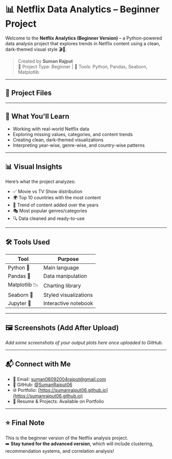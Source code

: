 # 📊 Netflix Data Analytics – Beginner Project

Welcome to the **Netflix Analytics (Beginner Version)** – a Python-powered data analysis project that explores trends in Netflix content using a clean, dark-themed visual style 🎬🧠.

> Created by **Suman Rajput**  
> 📅 Project Type: Beginner | 🐍 Tools: Python, Pandas, Seaborn, Matplotlib

---

## 📁 Project Files


---

## 🧠 What You'll Learn

- Working with real-world Netflix data
- Exploring missing values, categories, and content trends
- Creating clean, dark-themed visualizations
- Interpreting year-wise, genre-wise, and country-wise patterns

---

## 📊 Visual Insights

Here’s what the project analyzes:

- ✅ Movie vs TV Show distribution  
- 🌍 Top 10 countries with the most content  
- 📅 Trend of content added over the years  
- 🎭 Most popular genres/categories  
- 🔍 Data cleaned and ready-to-use  

---

## 🛠️ Tools Used

| Tool        | Purpose                  |
|-------------|--------------------------|
| Python 🐍   | Main language             |
| Pandas 🧾    | Data manipulation         |
| Matplotlib 📉 | Charting library         |
| Seaborn 🎨   | Styled visualizations     |
| Jupyter 🧪   | Interactive notebook       |

---

## 🖼️ Screenshots (Add After Upload)

_Add some screenshots of your output plots here once uploaded to GitHub._

---

## 📬 Connect with Me

- 💌 Email: suman06092004rajput@gmail.com  
- 🐙 GitHub: [@SumanRajput06](https://github.com/SumanRajput06)  
- 🌐 Portfolio: [https://sumanrajput06.github.io](https://sumanrajput06.github.io)  
- 📄 Resume & Projects: Available on Portfolio

---

## ⭐ Final Note

This is the beginner version of the Netflix analysis project.  
➡️ **Stay tuned for the advanced version**, which will include clustering, recommendation systems, and correlation analysis!
